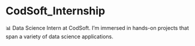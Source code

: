# CodSoft_Internship
📊 Data Science Intern at CodSoft. I’m immersed in hands-on projects that span a variety of data science applications.
